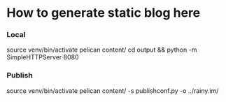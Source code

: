 How to generate static blog here
===

### Local

  source venv/bin/activate
  pelican content/
  cd output && python -m SimpleHTTPServer 8080

### Publish

  source venv/bin/activate
  pelican content/ -s publishconf.py -o ../rainy.im/
